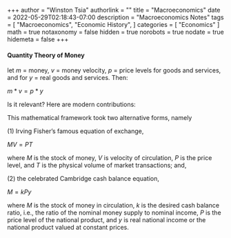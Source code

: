 +++
author = "Winston Tsia"
authorlink = ""
title = "Macroeconomics"
date = 2022-05-29T02:18:43-07:00
description = "Macroeconomics Notes"
tags = [
    "Macroeconomics",
    "Economic History",
]
categories = [
    "Economics"
]
math = true
notaxonomy = false
hidden = true
norobots = true
nodate = true
hidemeta = false
+++

#### Quantity Theory of Money
let $m$ = money, $v$ = money velocity, $p$ = price levels for goods and services, and for $y$ = real goods and services. Then: 

$m * v = p * y$

Is it relevant? Here are modern contributions: 

This mathematical
framework took two alternative forms, namely

(1) Irving Fisher’s famous equation of exchange,

$MV = PT$

where $M$ is the stock of money, $V$ is velocity of circulation, $P$ is the price level, and $T$ is the physical volume of market transactions; and,

(2) the celebrated Cambridge cash balance equation,

$M = kPy$ 

where $M$ is the stock of money in circulation, $k$ is the desired cash balance ratio, i.e., the ratio of the nominal money supply to nominal income, $P$ is the price level of the national product, and $y$ is real national income or the national product valued at constant prices. 